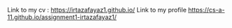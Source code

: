 Link to my cv : https://irtazafayaz1.github.io/ Link to my profile 
https://cs-a-11.github.io/assignment1-irtazafayaz1/
